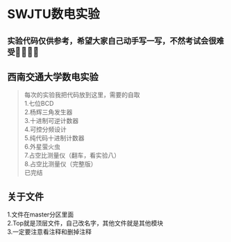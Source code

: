 # SWJTU数电实验
## `实验代码仅供参考，希望大家自己动手写一写，不然考试会很难受`🤦‍♂️🤦‍♂️
## 西南交通大学数电实验
> 每次的实验我把代码放到这里，需要的自取  
1.七位BCD  
2.杨辉三角发生器  
3.十进制可逆计数器  
4.可控分频设计  
5.纯代码十进制计数器  
6.外星萤火虫  
7.占空比测量仪（翻车，看实验八）  
8.占空比测量仪（完整版）  
已完结  

## 关于文件
1.文件在master分区里面  
2.Top就是顶层文件，自己改名字，其他文件就是其他模块  
3.一定要注意看注释和删掉注释
